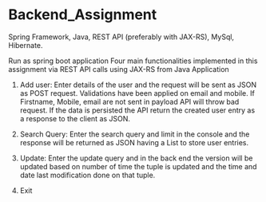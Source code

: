 # Backend_Assignment
Spring Framework, Java, REST API (preferably with JAX-RS), MySql, Hibernate.

Run as spring boot application
Four main functionalities implemented in this assignment via REST API calls using JAX-RS from Java Application
  
  1. Add user:
     Enter details of the user and the request will be sent as JSON as POST request. 
     Validations have been applied on email and mobile.
     If Firstname, Mobile, email are not sent in payload API will throw bad request. If the data is persisted the API return the created user entry as a response to the client as JSON.
  
  2. Search Query:
     Enter the search query and limit in the console and the response will be returned as JSON having a List to store user entries.
  
  3. Update:
     Enter the update query and in the back end the version will be updated based on number of time the tuple is updated and the time and date last modification done on that      tuple.
  4. Exit

